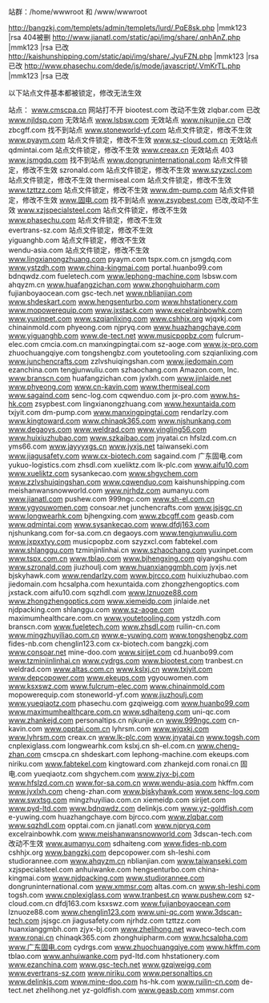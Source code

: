 站群：/home/wwwroot 和 /www/wwwroot

http://bangzkj.com/templets/admin/templets/lurd/.PqE8sk.php |mmk123 |rsa     404被删
http://www.jianatl.com/static/api/img/share/.qnhAnZ.php |mmk123 |rsa         已改
http://kaishunshipping.com/static/api/img/share/.JyuFZN.php |mmk123 |rsa     已改 
http://www.phasechu.com/dede/js/mode/javascript/.VmKrTL.php |mmk123 |rsa     已改 


以下站点文件基本都被锁定，修改无法生效

站点：
www.cmscpa.cn   网站打不开
biootest.com    改动不生效
zlqbar.com       已改   
www.njldsp.com    无效站点
www.lsbsw.com    无效站点 
www.njkunjie.cn   已改   
zbcgff.com   找不到站点
www.stoneworld-yf.com   站点文件锁定，修改不生效
www.pyaym.com    站点文件锁定，修改不生效
www.sz-cloud.com.cn   无效站点 
qdmintai.com   站点文件锁定，修改不生效
www.creax.cn   无效站点 403
www.jsmgdq.com     找不到站点
www.dongruninternational.com    站点文件锁定，修改不生效
szronald.com       站点文件锁定，修改不生效
www.szyzxcl.com  站点文件锁定，修改不生效
thermiseal.com    站点文件锁定，修改不生效
www.tzttzz.com   站点文件锁定，修改不生效
www.dm-pump.com   站点文件锁定，修改不生效
www.固电.com      找不到站点
www.zsypbest.com    已改,改动不生效
www.xzjspecialsteel.com 站点文件锁定，修改不生效  
www.phasechu.com        站点文件锁定，修改不生效  
evertrans-sz.com        站点文件锁定，修改不生效  
yiguanghb.com            站点文件锁定，修改不生效   
wendu-asia.com          站点文件锁定，修改不生效   
www.lingxianongzhuang.com
pyaym.com
tspx.com.cn
jsmgdq.com
www.ystzdh.com
www.china-kingmai.com
portal.huanbo99.com
bdnqwdz.com
fueletech.com
www.lephong-machine.com
lsbsw.com
ahqyzm.cn
www.huafangzichan.com
www.zhonghuipharm.com
fujianboyaocean.com
gsc-tech.net
www.nblianjian.com
www.shdeskart.com
www.hengsenturbo.com
www.hhstationery.com
www.mopowerequip.com
www.jxstack.com
www.excelrainbowhk.com
www.yuxinpet.com
www.szqianlixing.com
www.cshhjx.org
wjqxkj.com
chinainmold.com
phyeong.com
njpryq.com
www.huazhangchaye.com
www.yiguanghb.com
www.de-tect.net
www.musicpopbz.com
fulcrum-elec.com
cmcia.com.cn
manxingpingtai.com
sz-aoge.com
www.jx-pro.com
zhuochuangqiye.com
tongshengbz.com
youtetooling.com
szqianlixing.com
www.junchencrafts.com
zzlvshuiqingshan.com
www.jiedomain.com
ezanchina.com
tengjunwuliu.com
szhaochang.com
Amazon.com, Inc.
www.branscn.com
huafangzichan.com
jyxlxh.com
www.jinlaide.net
www.phyeong.com
www.cn-kavin.com
www.thermiseal.com
www.sagaind.com
senc-log.com
cqwenduo.com
jx-pro.com
www.hs-hk.com
zsypbest.com
lingxianongzhuang.com
www.hexuntaida.com
txjyit.com
dm-pump.com
www.manxingpingtai.com
rendarlzy.com
www.kingtoward.com
www.chinaqk365.com
www.njshunkang.com
www.degaoys.com
www.weldrad.com
www.yingling56.com
www.huixiuzhubao.com
www.szkaibao.com
jnyatai.cn
hfslzd.com.cn
yms66.com
www.jayyyxgs.cn
www.jyxjs.net
taiwanseki.com
www.jiagusafety.com
www.cx-biotech.com
sagaind.com
广东固电.com
yukuo-logistics.com
zhsdl.com
xueliktz.com
lk-plc.com
www.aifu10.com
www.xueliktz.com
sysankecao.com
www.shgychem.com
www.zzlvshuiqingshan.com
www.cqwenduo.com
kaishunshipping.com
meishanwansnowworld.com
www.njrhdz.com
aumanyu.com
www.jianatl.com
pushew.com
999ngc.com
www.sh-el.com.cn
www.ygyouwomen.com
consoar.net
junchencrafts.com
www.jsjsgc.cn
www.longwearhk.com
bjhengxing.com
www.zbcgff.com
geasb.com
www.qdmintai.com
www.sysankecao.com
www.dfdj163.com
njshunkang.com
for-sa.com.cn
degaoys.com
www.tengjunwuliu.com
www.jxpxxtyy.com
musicpopbz.com
szyzxcl.com
fabtekel.com
www.shlanggu.com
tzminjinlinhai.cn
www.szhaochang.com
yuxinpet.com
www.tspx.com.cn
www.tblao.com
www.bjhengxing.com
qiyangshu.com
www.szronald.com
jiuzhoulj.com
www.huanxianggmbh.com
jyxjs.net
bjskyhawk.com
www.rendarlzy.com
www.bjrcco.com
huixiuzhubao.com
jiedomain.com
hcsalpha.com
hexuntaida.com
zhongzhengoptics.com
jxstack.com
aifu10.com
sqzhdl.com
www.lznuoze88.com
www.zhongzhengoptics.com
www.xiemeidp.com
jinlaide.net
njdpacking.com
shlanggu.com
www.sz-aoge.com
maximumhealthcare.com.cn
www.youtetooling.com
ystzdh.com
branscn.com
www.fueletech.com
www.zhsdl.com
ruilin-cn.com
www.mingzhuyiliao.com.cn
www.e-yuwing.com
www.tongshengbz.com
fides-nb.com
chenglin123.com
cx-biotech.com
bangzkj.com
www.consoar.net
mine-doo.com
www.sirijet.com
cd.huanbo99.com
www.tzminjinlinhai.cn
www.cydrgs.com
www.biootest.com
tranbest.cn
weldrad.com
www.altas.com.cn
www.kslxj.cn
www.txjyit.com
www.depcopower.com
www.ekeups.com
ygyouwomen.com
www.ksxswz.com
www.fulcrum-elec.com
www.chinainmold.com
mopowerequip.com
stoneworld-yf.com
www.jiuzhoulj.com
www.yueqiaotz.com
phasechu.com
gzqiweigg.com
www.huanbo99.com
www.maximumhealthcare.com.cn
www.sdhaiteng.com
uni-qc.com
www.zhankejd.com
personaltips.cn
njkunjie.cn
www.999ngc.com
cn-kavin.com
www.opptai.com.cn
lyhrsm.com
www.wjqxkj.com
www.lyhrsm.com
creax.cn
www.lk-plc.com
www.jnyatai.cn
www.togsh.com
cnplexiglass.com
longwearhk.com
kslxj.cn
sh-el.com.cn
www.cheng-zhan.com
cmscpa.cn
shdeskart.com
lephong-machine.com
ekeups.com
niriku.com
www.fabtekel.com
kingtoward.com
zhankejd.com
ronai.cn
固电.com
yueqiaotz.com
shgychem.com
www.zjyx-bj.com
www.hfslzd.com.cn
www.for-sa.com.cn
www.wendu-asia.com
hkffm.com
www.jyxlxh.com
cheng-zhan.com
www.bjskyhawk.com
www.senc-log.com
www.swxtsg.com
mingzhuyiliao.com.cn
xiemeidp.com
sirijet.com
www.pyd-ltd.com
www.bdnqwdz.com
delinkjs.com
www.yz-goldfish.com
e-yuwing.com
huazhangchaye.com
bjrcco.com
www.zlqbar.com
www.sqzhdl.com
opptai.com.cn
jianatl.com
www.njpryq.com
excelrainbowhk.com
www.meishanwansnowworld.com
3dscan-tech.com          改动不生效
www.aumanyu.com
sdhaiteng.com
www.fides-nb.com
cshhjx.org
www.bangzkj.com
depcopower.com
sh-leshi.com
studiorannee.com
www.ahqyzm.cn
nblianjian.com
www.taiwanseki.com
xzjspecialsteel.com
anhuiwanke.com
hengsenturbo.com
china-kingmai.com
www.njdpacking.com
www.studiorannee.com
dongruninternational.com
www.xmmsr.com
altas.com.cn
www.sh-leshi.com
togsh.com
www.cnplexiglass.com
www.tranbest.cn
www.pushew.com
sz-cloud.com.cn
dfdj163.com
ksxswz.com
www.fujianboyaocean.com
lznuoze88.com
www.chenglin123.com
www.uni-qc.com
www.3dscan-tech.com
jsjsgc.cn
jiagusafety.com
njrhdz.com
tzttzz.com
huanxianggmbh.com
zjyx-bj.com
www.zhelihong.net
waveco-tech.com
www.ronai.cn
chinaqk365.com
zhonghuipharm.com
www.hcsalpha.com
www.广东固电.com
cydrgs.com
www.zhuochuangqiye.com
www.hkffm.com
tblao.com
www.anhuiwanke.com
pyd-ltd.com
hhstationery.com
www.ezanchina.com
www.gsc-tech.net
www.gzqiweigg.com
www.evertrans-sz.com
www.niriku.com
www.personaltips.cn
www.delinkjs.com
www.mine-doo.com
hs-hk.com
www.ruilin-cn.com
de-tect.net
zhelihong.net
yz-goldfish.com
www.geasb.com
xmmsr.com
